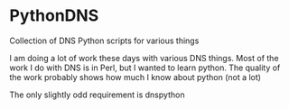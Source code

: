 # PythonDNS
Collection of DNS Python scripts for various things 

I am doing a lot of work these days with various DNS things. Most of the work I do with DNS is in Perl,
but I wanted to learn python. The quality of the work probably shows how much I know about python (not a lot)

The only slightly odd requirement is dnspython
